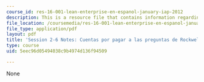 ```yaml
---
course_id: res-16-001-lean-enterprise-en-espanol-january-iap-2012
description: This is a resource file that contains information regarding session 2-6.
file_location: /coursemedia/res-16-001-lean-enterprise-en-espanol-january-iap-2012/5eec96d05494038c9b4974d136f94509_MITRES_16_001IAP12_2-6_Que.pdf
file_type: application/pdf
layout: pdf
title: 'Session 2-6 Notes: Cuentas por pagar a las preguntas de Rockwell Collins'
type: course
uid: 5eec96d05494038c9b4974d136f94509

---
```

None